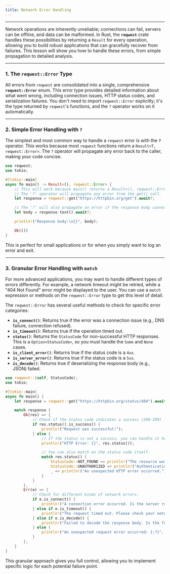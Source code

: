 ```yaml
---
title: Network Error Handling
---
```


---

Network operations are inherently unreliable; connections can fail, servers can be offline, and data can be malformed. In Rust, the **`reqwest`** crate handles these possibilities by returning a `Result` for every operation, allowing you to build robust applications that can gracefully recover from failures. This lesson will show you how to handle these errors, from simple propagation to detailed analysis.

---

### 1\. The `reqwest::Error` Type

All errors from `reqwest` are consolidated into a single, comprehensive **`reqwest::Error`** enum. This error type provides detailed information about what went wrong, including connection issues, HTTP status codes, and serialization failures. You don't need to import `reqwest::Error` explicitly; it's the type returned by `reqwest`'s functions, and the `?` operator works on it automatically.

---

### 2\. Simple Error Handling with `?`

The simplest and most common way to handle a `reqwest` error is with the **`?`** operator. This works because most `reqwest` functions return a `Result<T, reqwest::Error>`. The `?` operator will propagate any error back to the caller, making your code concise.

```rust
use reqwest;
use tokio;

#[tokio::main]
async fn main() -> Result<(), reqwest::Error> {
    // This will work because main() returns a Result<(), reqwest::Error>
    // The '?' operator will propagate any error from the get() call.
    let response = reqwest::get("https://httpbin.org/get").await?;

    // The '?' will also propagate an error if the response body cannot be read.
    let body = response.text().await?;

    println!("Response body:\n{}", body);

    Ok(())
}
```

This is perfect for small applications or for when you simply want to log an error and exit.

---

### 3\. Granular Error Handling with `match`

For more advanced applications, you may want to handle different types of errors differently. For example, a network timeout might be retried, while a "404 Not Found" error might be displayed to the user. You can use a `match` expression or methods on the `reqwest::Error` type to get this level of detail.

The `reqwest::Error` has several useful methods to check for specific error categories:

- **`is_connect()`**: Returns true if the error was a connection issue (e.g., DNS failure, connection refused).
- **`is_timeout()`**: Returns true if the operation timed out.
- **`status()`**: Returns the `StatusCode` for non-successful HTTP responses. This is a `Option<StatusCode>`, so you must handle the `Some` and `None` cases.
- **`is_client_error()`**: Returns true if the status code is a `4xx`.
- **`is_server_error()`**: Returns true if the status code is a `5xx`.
- **`is_decode()`**: Returns true if deserializing the response body (e.g., JSON) failed.

<!-- end list -->

```rust
use reqwest::{self, StatusCode};
use tokio;

#[tokio::main]
async fn main() {
    let response = reqwest::get("https://httpbin.org/status/404").await;

    match response {
        Ok(res) => {
            // Check if the status code indicates a success (200-299)
            if res.status().is_success() {
                println!("Request was successful!");
            } else {
                // If the status is not a success, you can handle it here.
                println!("HTTP Error: {}", res.status());

                // You can also match on the status code itself.
                match res.status() {
                    StatusCode::NOT_FOUND => println!("The resource was not found (404)"),
                    StatusCode::UNAUTHORIZED => println!("Authentication failed (401)"),
                    _ => println!("An unexpected HTTP error occurred."),
                }
            }
        },
        Err(e) => {
            // Check for different kinds of network errors.
            if e.is_connect() {
                println!("A connection error occurred. Is the server running?");
            } else if e.is_timeout() {
                println!("The request timed out. Please check your network.");
            } else if e.is_decode() {
                println!("Failed to decode the response body. Is the format correct?");
            } else {
                println!("An unexpected request error occurred: {:?}", e);
            }
        },
    }
}
```

This granular approach gives you full control, allowing you to implement specific logic for each potential failure point.
